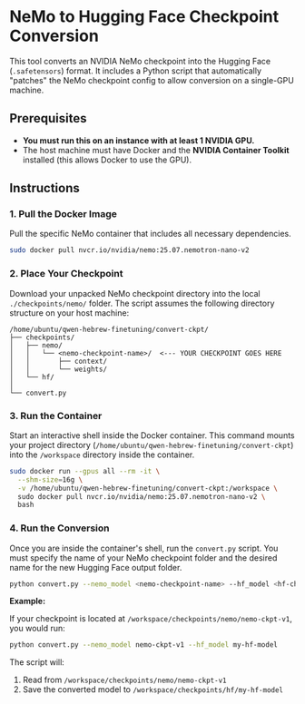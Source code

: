 # NeMo to Hugging Face Checkpoint Conversion

This tool converts an NVIDIA NeMo checkpoint into the Hugging Face (`.safetensors`) format. It includes a Python script that automatically "patches" the NeMo checkpoint config to allow conversion on a single-GPU machine.

## Prerequisites

- **You must run this on an instance with at least 1 NVIDIA GPU.**
- The host machine must have Docker and the **NVIDIA Container Toolkit** installed (this allows Docker to use the GPU).

## Instructions

### 1. Pull the Docker Image

Pull the specific NeMo container that includes all necessary dependencies.

```bash
sudo docker pull nvcr.io/nvidia/nemo:25.07.nemotron-nano-v2
```

### 2. Place Your Checkpoint

Download your unpacked NeMo checkpoint directory into the local `./checkpoints/nemo/` folder. The script assumes the following directory structure on your host machine:

```
/home/ubuntu/qwen-hebrew-finetuning/convert-ckpt/
├── checkpoints/
│   ├── nemo/
│   │   └── <nemo-checkpoint-name>/  <--- YOUR CHECKPOINT GOES HERE
│   │       ├── context/
│   │       └── weights/
│   └── hf/
│
└── convert.py
```

### 3. Run the Container

Start an interactive shell inside the Docker container. This command mounts your project directory (`/home/ubuntu/qwen-hebrew-finetuning/convert-ckpt`) into the `/workspace` directory inside the container.

```bash
sudo docker run --gpus all --rm -it \
  --shm-size=16g \
  -v /home/ubuntu/qwen-hebrew-finetuning/convert-ckpt:/workspace \
  sudo docker pull nvcr.io/nvidia/nemo:25.07.nemotron-nano-v2 \
  bash
```

### 4. Run the Conversion

Once you are inside the container's shell, run the `convert.py` script. You must specify the name of your NeMo checkpoint folder and the desired name for the new Hugging Face output folder.

```bash
python convert.py --nemo_model <nemo-checkpoint-name> --hf_model <hf-checkpoint-name>
```

**Example:**

If your checkpoint is located at `/workspace/checkpoints/nemo/nemo-ckpt-v1`, you would run:

```bash
python convert.py --nemo_model nemo-ckpt-v1 --hf_model my-hf-model
```

The script will:
1. Read from `/workspace/checkpoints/nemo/nemo-ckpt-v1`
2. Save the converted model to `/workspace/checkpoints/hf/my-hf-model`